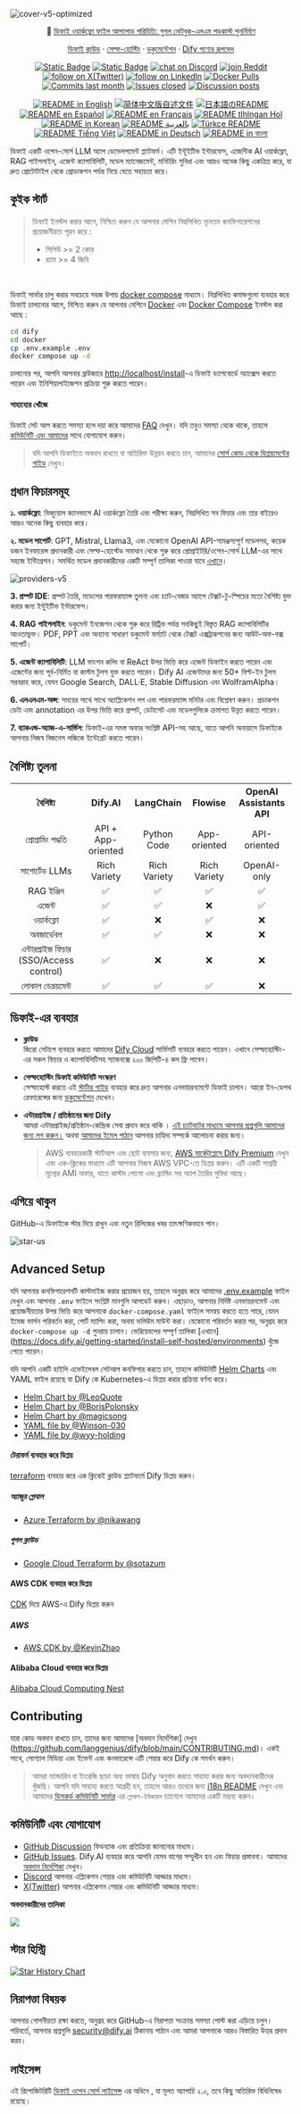 ![cover-v5-optimized](./images/GitHub_README_if.png)

<p align="center">
  📌 <a href="https://dify.ai/blog/introducing-dify-workflow-file-upload-a-demo-on-ai-podcast">ডিফাই ওয়ার্কফ্লো ফাইল আপলোড পরিচিতি: গুগল নোটবুক-এলএম পডকাস্ট পুনর্নির্মাণ</a>
</p>

<p align="center">
  <a href="https://cloud.dify.ai">ডিফাই ক্লাউড</a> ·
  <a href="https://docs.dify.ai/getting-started/install-self-hosted">সেল্ফ-হোস্টিং</a> ·
  <a href="https://docs.dify.ai">ডকুমেন্টেশন</a> ·
  <a href="https://dify.ai/pricing">Dify পণ্যের রূপভেদ</a>
</p>

<p align="center">
    <a href="https://dify.ai" target="_blank">
        <img alt="Static Badge" src="https://img.shields.io/badge/Product-F04438"></a>
    <a href="https://dify.ai/pricing" target="_blank">
        <img alt="Static Badge" src="https://img.shields.io/badge/free-pricing?logo=free&color=%20%23155EEF&label=pricing&labelColor=%20%23528bff"></a>
    <a href="https://discord.gg/FngNHpbcY7" target="_blank">
        <img src="https://img.shields.io/discord/1082486657678311454?logo=discord&labelColor=%20%235462eb&logoColor=%20%23f5f5f5&color=%20%235462eb"
            alt="chat on Discord"></a>
    <a href="https://reddit.com/r/difyai" target="_blank">  
        <img src="https://img.shields.io/reddit/subreddit-subscribers/difyai?style=plastic&logo=reddit&label=r%2Fdifyai&labelColor=white" 
            alt="join Reddit"></a>
    <a href="https://twitter.com/intent/follow?screen_name=dify_ai" target="_blank">
        <img src="https://img.shields.io/twitter/follow/dify_ai?logo=X&color=%20%23f5f5f5"
            alt="follow on X(Twitter)"></a>
    <a href="https://www.linkedin.com/company/langgenius/" target="_blank">
        <img src="https://custom-icon-badges.demolab.com/badge/LinkedIn-0A66C2?logo=linkedin-white&logoColor=fff"
            alt="follow on LinkedIn"></a>
    <a href="https://hub.docker.com/u/langgenius" target="_blank">
        <img alt="Docker Pulls" src="https://img.shields.io/docker/pulls/langgenius/dify-web?labelColor=%20%23FDB062&color=%20%23f79009"></a>
    <a href="https://github.com/langgenius/dify/graphs/commit-activity" target="_blank">
        <img alt="Commits last month" src="https://img.shields.io/github/commit-activity/m/langgenius/dify?labelColor=%20%2332b583&color=%20%2312b76a"></a>
    <a href="https://github.com/langgenius/dify/" target="_blank">
        <img alt="Issues closed" src="https://img.shields.io/github/issues-search?query=repo%3Alanggenius%2Fdify%20is%3Aclosed&label=issues%20closed&labelColor=%20%237d89b0&color=%20%235d6b98"></a>
    <a href="https://github.com/langgenius/dify/discussions/" target="_blank">
        <img alt="Discussion posts" src="https://img.shields.io/github/discussions/langgenius/dify?labelColor=%20%239b8afb&color=%20%237a5af8"></a>
</p>

<p align="center">
  <a href="./README.md"><img alt="README in English" src="https://img.shields.io/badge/English-d9d9d9"></a>
  <a href="./README_CN.md"><img alt="简体中文版自述文件" src="https://img.shields.io/badge/简体中文-d9d9d9"></a>
  <a href="./README_JA.md"><img alt="日本語のREADME" src="https://img.shields.io/badge/日本語-d9d9d9"></a>
  <a href="./README_ES.md"><img alt="README en Español" src="https://img.shields.io/badge/Español-d9d9d9"></a>
  <a href="./README_FR.md"><img alt="README en Français" src="https://img.shields.io/badge/Français-d9d9d9"></a>
  <a href="./README_KL.md"><img alt="README tlhIngan Hol" src="https://img.shields.io/badge/Klingon-d9d9d9"></a>
  <a href="./README_KR.md"><img alt="README in Korean" src="https://img.shields.io/badge/한국어-d9d9d9"></a>
  <a href="./README_AR.md"><img alt="README بالعربية" src="https://img.shields.io/badge/العربية-d9d9d9"></a>
  <a href="./README_TR.md"><img alt="Türkçe README" src="https://img.shields.io/badge/Türkçe-d9d9d9"></a>
  <a href="./README_VI.md"><img alt="README Tiếng Việt" src="https://img.shields.io/badge/Ti%E1%BA%BFng%20Vi%E1%BB%87t-d9d9d9"></a>
  <a href="./README_DE.md"><img alt="README in Deutsch" src="https://img.shields.io/badge/German-d9d9d9"></a>
  <a href="./README_BN.md"><img alt="README in বাংলা" src="https://img.shields.io/badge/বাংলা-d9d9d9"></a>
</p>

ডিফাই একটি ওপেন-সোর্স LLM অ্যাপ ডেভেলপমেন্ট প্ল্যাটফর্ম। এটি ইন্টুইটিভ ইন্টারফেস, এজেন্টিক AI ওয়ার্কফ্লো, RAG পাইপলাইন, এজেন্ট ক্যাপাবিলিটি, মডেল ম্যানেজমেন্ট, মনিটরিং সুবিধা এবং আরও অনেক কিছু একত্রিত করে, যা দ্রুত প্রোটোটাইপ থেকে প্রোডাকশন পর্যন্ত নিয়ে যেতে সহায়তা করে।

## কুইক স্টার্ট
>
>  ডিফাই ইনস্টল করার আগে, নিশ্চিত করুন যে আপনার মেশিন নিম্নলিখিত ন্যূনতম কনফিগারেশনের প্রয়োজনীয়তা পূরন করে :
>
>- সিপিউ >= 2 কোর
>- র‍্যাম >= 4 জিবি

</br>

ডিফাই সার্ভার চালু করার সবচেয়ে সহজ উপায় [docker compose](docker/docker-compose.yaml) মাধ্যমে। নিম্নলিখিত কমান্ডগুলো ব্যবহার করে ডিফাই চালানোর আগে, নিশ্চিত করুন যে আপনার মেশিনে [Docker](https://docs.docker.com/get-docker/) এবং [Docker Compose](https://docs.docker.com/compose/install/) ইনস্টল করা আছে :
```bash
cd dify
cd docker
cp .env.example .env
docker compose up -d
```
চালানোর পর, আপনি আপনার ব্রাউজারে [http://localhost/install](http://localhost/install)-এ ডিফাই ড্যাশবোর্ডে অ্যাক্সেস করতে পারেন এবং ইনিশিয়ালাইজেশন প্রক্রিয়া শুরু করতে পারেন।

#### সাহায্যের খোঁজে

ডিফাই সেট আপ করতে সমস্যা হলে দয়া করে আমাদের [FAQ](https://docs.dify.ai/getting-started/install-self-hosted/faqs) দেখুন। যদি তবুও সমস্যা থেকে থাকে, তাহলে [কমিউনিটি এবং আমাদের](#community--contact)  সাথে যোগাযোগ করুন।

> যদি আপনি ডিফাইতে অবদান রাখতে বা অতিরিক্ত উন্নয়ন করতে চান, আমাদের [সোর্স কোড থেকে ডিপ্লয়মেন্টের গাইড](https://docs.dify.ai/getting-started/install-self-hosted/local-source-code) দেখুন।

## প্রধান ফিচারসমূহ

**১. ওয়ার্কফ্লো**:
    ভিজ্যুয়াল ক্যানভাসে  AI ওয়ার্কফ্লো তৈরি এবং পরীক্ষা করুন, নিম্নলিখিত সব ফিচার এবং  তার বাইরেও আরও অনেক কিছু ব্যবহার করে।

**২.  মডেল সাপোর্ট**:
  GPT, Mistral, Llama3, এবং যেকোনো OpenAI API-সামঞ্জস্যপূর্ণ মডেলসহ, কয়েক ডজন ইনফারেন্স প্রদানকারী এবং সেল্ফ-হোস্টেড সমাধান থেকে শুরু করে প্রোপ্রাইটরি/ওপেন-সোর্স LLM-এর সাথে সহজে ইন্টিগ্রেশন। সমর্থিত মডেল প্রদানকারীদের একটি সম্পূর্ণ তালিকা পাওয়া যাবে [এখানে](https://docs.dify.ai/getting-started/readme/model-providers)।

![providers-v5](https://github.com/langgenius/dify/assets/13230914/5a17bdbe-097a-4100-8363-40255b70f6e3)

**3.  প্রম্পট IDE**:
      প্রম্পট তৈরি, মডেলের পারফরম্যান্স তুলনা এবং চ্যাট-বেজড অ্যাপে টেক্সট-টু-স্পিচের মতো  বৈশিষ্ট্য যুক্ত করার জন্য ইন্টুইটিভ ইন্টারফেস। 

**4. RAG পাইপলাইন**:
      ডকুমেন্ট ইনজেশন থেকে শুরু করে রিট্রিভ পর্যন্ত সবকিছুই বিস্তৃত RAG ক্যাপাবিলিটির আওতাভুক্ত।  PDF, PPT এবং অন্যান্য সাধারণ ডকুমেন্ট ফর্ম্যাট থেকে টেক্সট এক্সট্রাকশনের জন্য আউট-অফ-বক্স সাপোর্ট। 

**5.  এজেন্ট ক্যাপাবিলিটি**:
  LLM ফাংশন কলিং বা ReAct উপর ভিত্তি করে এজেন্ট ডিফাইন করতে পারেন এবং এজেন্টের জন্য পূর্ব-নির্মিত বা কাস্টম টুলস যুক্ত করতে পারেন। Dify AI এজেন্টদের জন্য 50+ বিল্ট-ইন টুলস সরবরাহ করে, যেমন Google Search, DALL·E, Stable Diffusion এবং WolframAlpha।

**6.  এলএলএম-অপ্স**:
      সময়ের সাথে সাথে অ্যাপ্লিকেশন লগ এবং পারফরম্যান্স মনিটর এবং বিশ্লেষণ করুন।  প্রডাকশন ডেটা এবং annotation এর উপর ভিত্তি করে প্রম্পট, ডেটাসেট এবং মডেলগুলিকে ক্রমাগত উন্নত করতে পারেন।

**7. ব্যাকএন্ড-অ্যাজ-এ-সার্ভিস**:
    ডিফাই-এর সমস্ত অফার সংশ্লিষ্ট API-সহ আছে, যাতে আপনি অনায়াসে ডিফাইকে আপনার নিজস্ব বিজনেস লজিকে ইন্টেগ্রেট করতে পারেন।

## বৈশিষ্ট্য তুলনা

<table style="width: 100%;">
  <tr>
    <th align="center">বৈশিষ্ট্য</th>
    <th align="center">Dify.AI</th>
    <th align="center">LangChain</th>
    <th align="center">Flowise</th>
    <th align="center">OpenAI Assistants API</th>
  </tr>
  <tr>
    <td align="center">প্রোগ্রামিং পদ্ধতি</td>
    <td align="center">API + App-oriented</td>
    <td align="center">Python Code</td>
    <td align="center">App-oriented</td>
    <td align="center">API-oriented</td>
  </tr>
  <tr>
    <td align="center">সাপোর্টেড LLMs</td>
    <td align="center">Rich Variety</td>
    <td align="center">Rich Variety</td>
    <td align="center">Rich Variety</td>
    <td align="center">OpenAI-only</td>
  </tr>
  <tr>
    <td align="center">RAG ইঞ্জিন</td>
    <td align="center">✅</td>
    <td align="center">✅</td>
    <td align="center">✅</td>
    <td align="center">✅</td>
  </tr>
  <tr>
    <td align="center">এজেন্ট</td>
    <td align="center">✅</td>
    <td align="center">✅</td>
    <td align="center">❌</td>
    <td align="center">✅</td>
  </tr>
  <tr>
    <td align="center">ওয়ার্কফ্লো</td>
    <td align="center">✅</td>
    <td align="center">❌</td>
    <td align="center">✅</td>
    <td align="center">❌</td>
  </tr>
  <tr>
    <td align="center">অবজার্ভেবল</td>
    <td align="center">✅</td>
    <td align="center">✅</td>
    <td align="center">❌</td>
    <td align="center">❌</td>
  </tr>
  <tr>
    <td align="center">এন্টারপ্রাইজ ফিচার (SSO/Access control)</td>
    <td align="center">✅</td>
    <td align="center">❌</td>
    <td align="center">❌</td>
    <td align="center">❌</td>
  </tr>
  <tr>
    <td align="center">লোকাল ডেপ্লয়মেন্ট</td>
    <td align="center">✅</td>
    <td align="center">✅</td>
    <td align="center">✅</td>
    <td align="center">❌</td>
  </tr>
</table>

## ডিফাই-এর ব্যবহার 

- **ক্লাউড </br>**
জিরো সেটাপে ব্যবহার করতে আমাদের [Dify Cloud](https://dify.ai) সার্ভিসটি ব্যবহার করতে পারেন। এখানে সেল্ফহোস্টিং-এর সকল ফিচার ও ক্যাপাবিলিটিসহ স্যান্ডবক্সে ২০০ জিপিটি-৪ কল ফ্রি পাবেন।

- **সেল্ফহোস্টিং ডিফাই কমিউনিটি সংস্করণ</br>**
সেল্ফহোস্ট করতে এই [স্টার্টার গাইড](#quick-start) ব্যবহার করে দ্রুত আপনার এনভায়রনমেন্টে ডিফাই চালান।
আরো ইন-ডেপথ রেফারেন্সের জন্য [ডকুমেন্টেশন](https://docs.dify.ai) দেখেন।

- **এন্টারপ্রাইজ / প্রতিষ্ঠানের জন্য Dify</br>**
আমরা এন্টারপ্রাইজ/প্রতিষ্ঠান-কেন্দ্রিক সেবা প্রদান করে থাকি  । [এই চ্যাটবটের মাধ্যমে আপনার প্রশ্নগুলি আমাদের জন্য লগ করুন।](https://udify.app/chat/22L1zSxg6yW1cWQg) অথবা [আমাদের ইমেল পাঠান](mailto:business@dify.ai?subject=[GitHub]Business%20License%20Inquiry) আপনার চাহিদা সম্পর্কে আলোচনা করার জন্য। </br>

  > AWS ব্যবহারকারী স্টার্টআপ এবং ছোট ব্যবসার জন্য, [AWS মার্কেটপ্লেসে Dify Premium](https://aws.amazon.com/marketplace/pp/prodview-t22mebxzwjhu6) দেখুন এবং এক-ক্লিকের মাধ্যমে এটি আপনার নিজস্ব AWS VPC-তে ডিপ্লয় করুন। এটি একটি সাশ্রয়ী মূল্যের AMI অফার, যাতে কাস্টম লোগো এবং ব্র্যান্ডিং সহ অ্যাপ তৈরির সুবিধা আছে।

## এগিয়ে থাকুন

GitHub-এ ডিফাইকে স্টার দিয়ে রাখুন এবং নতুন রিলিজের খবর তাৎক্ষণিকভাবে পান।

![star-us](https://github.com/langgenius/dify/assets/13230914/b823edc1-6388-4e25-ad45-2f6b187adbb4)

## Advanced Setup

যদি আপনার কনফিগারেশনটি কাস্টমাইজ করার প্রয়োজন হয়, তাহলে অনুগ্রহ করে আমাদের [.env.example](docker/.env.example) ফাইল দেখুন এবং আপনার `.env` ফাইলে সংশ্লিষ্ট মানগুলি আপডেট করুন। এছাড়াও, আপনার নির্দিষ্ট এনভায়রনমেন্ট এবং প্রয়োজনীয়তার উপর ভিত্তি করে আপনাকে `docker-compose.yaml` ফাইলে সমন্বয় করতে হতে পারে, যেমন ইমেজ ভার্সন পরিবর্তন করা, পোর্ট ম্যাপিং করা, অথবা ভলিউম মাউন্ট করা। 
যেকোনো পরিবর্তন করার পর, অনুগ্রহ করে `docker-compose up -d` পুনরায় চালান। ভেরিয়েবলের সম্পূর্ণ তালিকা [এখানে] (https://docs.dify.ai/getting-started/install-self-hosted/environments) খুঁজে পেতে পারেন।

যদি আপনি একটি হাইলি এভেইলেবল সেটআপ কনফিগার করতে চান, তাহলে কমিউনিটি  [Helm Charts](https://helm.sh/) এবং YAML ফাইল রয়েছে যা Dify কে Kubernetes-এ ডিপ্লয় করার প্রক্রিয়া বর্ণনা করে।

- [Helm Chart by @LeoQuote](https://github.com/douban/charts/tree/master/charts/dify)
- [Helm Chart by @BorisPolonsky](https://github.com/BorisPolonsky/dify-helm)
- [Helm Chart by @magicsong](https://github.com/magicsong/ai-charts)
- [YAML file by @Winson-030](https://github.com/Winson-030/dify-kubernetes)
- [YAML file by @wyy-holding](https://github.com/wyy-holding/dify-k8s)

#### টেরাফর্ম ব্যবহার করে ডিপ্লয়

[terraform](https://www.terraform.io/) ব্যবহার করে এক ক্লিকেই ক্লাউড প্ল্যাটফর্মে Dify ডিপ্লয় করুন।

##### অ্যাজুর গ্লোবাল

- [Azure Terraform by @nikawang](https://github.com/nikawang/dify-azure-terraform)

##### গুগল ক্লাউড

- [Google Cloud Terraform by @sotazum](https://github.com/DeNA/dify-google-cloud-terraform)

#### AWS CDK ব্যবহার করে ডিপ্লয়

[CDK](https://aws.amazon.com/cdk/) দিয়ে AWS-এ Dify ডিপ্লয় করুন

##### AWS

- [AWS CDK by @KevinZhao](https://github.com/aws-samples/solution-for-deploying-dify-on-aws)

#### Alibaba Cloud ব্যবহার করে ডিপ্লয়

 [Alibaba Cloud Computing Nest](https://computenest.console.aliyun.com/service/instance/create/default?type=user&ServiceName=Dify%E7%A4%BE%E5%8C%BA%E7%89%88)


## Contributing

যারা কোড অবদান রাখতে চান, তাদের জন্য আমাদের [অবদান নির্দেশিকা] দেখুন (https://github.com/langgenius/dify/blob/main/CONTRIBUTING.md)।
একই সাথে, সোশ্যাল মিডিয়া এবং ইভেন্ট এবং কনফারেন্সে এটি শেয়ার করে Dify কে সমর্থন করুন।

> আমরা ম্যান্ডারিন বা ইংরেজি ছাড়া অন্য ভাষায় Dify অনুবাদ করতে সাহায্য করার জন্য অবদানকারীদের খুঁজছি। আপনি যদি সাহায্য করতে আগ্রহী হন, তাহলে আরও তথ্যের জন্য [i18n README](https://github.com/langgenius/dify/blob/main/web/i18n/README.md) দেখুন এবং আমাদের [ডিসকর্ড কমিউনিটি সার্ভার](https://discord.gg/8Tpq4AcN9c) এর `গ্লোবাল-ইউজারস` চ্যানেলে আমাদের একটি মন্তব্য করুন।

## কমিউনিটি এবং যোগাযোগ

- [GitHub Discussion](https://github.com/langgenius/dify/discussions) ফিডব্যাক এবং প্রতিক্রিয়া জানানোর মাধ্যম।
- [GitHub Issues](https://github.com/langgenius/dify/issues). Dify.AI ব্যবহার করে আপনি যেসব বাগের সম্মুখীন হন এবং ফিচার প্রস্তাবনা।  আমাদের [অবদান নির্দেশিকা](https://github.com/langgenius/dify/blob/main/CONTRIBUTING.md) দেখুন।
- [Discord](https://discord.gg/FngNHpbcY7) আপনার এপ্লিকেশন শেয়ার এবং কমিউনিটি আড্ডার মাধ্যম। 
- [X(Twitter)](https://twitter.com/dify_ai) আপনার এপ্লিকেশন শেয়ার এবং কমিউনিটি আড্ডার মাধ্যম। 

**অবদানকারীদের তালিকা**

<a href="https://github.com/langgenius/dify/graphs/contributors">
  <img src="https://contrib.rocks/image?repo=langgenius/dify" />
</a>

## স্টার হিস্ট্রি

[![Star History Chart](https://api.star-history.com/svg?repos=langgenius/dify&type=Date)](https://star-history.com/#langgenius/dify&Date)

## নিরাপত্তা  বিষয়ক

আপনার গোপনীয়তা রক্ষা করতে, অনুগ্রহ করে GitHub-এ নিরাপত্তা সংক্রান্ত সমস্যা পোস্ট করা এড়িয়ে চলুন। পরিবর্তে, আপনার প্রশ্নগুলি <security@dify.ai> ঠিকানায় পাঠান এবং আমরা আপনাকে আরও বিস্তারিত উত্তর প্রদান করব।

## লাইসেন্স

এই রিপোজিটরিটি [ডিফাই ওপেন সোর্স লাইসেন্স](LICENSE) এর অধিনে , যা মূলত অ্যাপাচি ২.০, তবে কিছু অতিরিক্ত বিধিনিষেধ রয়েছে।
